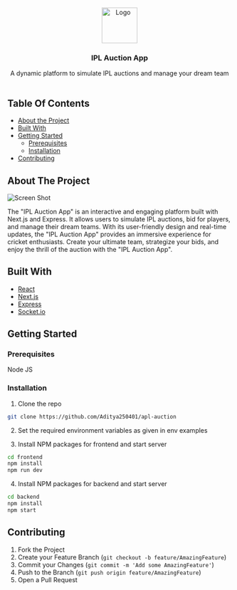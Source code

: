 <br/>
<p align="center">
  <a href="https://ipl-auction-app.vercel.app">
    <img src="frontend/public/images/logo.png" alt="Logo" width="80" height="80">
  </a>

  <h3 align="center">IPL Auction App</h3>

  <p align="center">
    A dynamic platform to simulate IPL auctions and manage your dream team
    <br/>
    <br/>
  </p>
</p>

## Table Of Contents

- [About the Project](#about-the-project)
- [Built With](#built-with)
- [Getting Started](#getting-started)
  - [Prerequisites](#prerequisites)
  - [Installation](#installation)
- [Contributing](#contributing)

## About The Project

![Screen Shot](docs/images/screenshot.png)

The "IPL Auction App" is an interactive and engaging platform built with Next.js and Express. It allows users to simulate IPL auctions, bid for players, and manage their dream teams. With its user-friendly design and real-time updates, the "IPL Auction App" provides an immersive experience for cricket enthusiasts. Create your ultimate team, strategize your bids, and enjoy the thrill of the auction with the "IPL Auction App".

## Built With

- [React](https://react.dev/)
- [Next.js](https://nextjs.org/)
- [Express](https://expressjs.com/)
- [Socket.io](https://www.npmjs.com/package/socket.io)

## Getting Started

### Prerequisites

Node JS

### Installation

1. Clone the repo

```sh
git clone https://github.com/Aditya250401/apl-auction

```

2. Set the required environment variables as given in env examples

3. Install NPM packages for frontend and start server

```sh
cd frontend
npm install
npm run dev
```

4. Install NPM packages for backend and start server

```sh
cd backend
npm install
npm start
```

## Contributing

1. Fork the Project
2. Create your Feature Branch (`git checkout -b feature/AmazingFeature`)
3. Commit your Changes (`git commit -m 'Add some AmazingFeature'`)
4. Push to the Branch (`git push origin feature/AmazingFeature`)
5. Open a Pull Request
